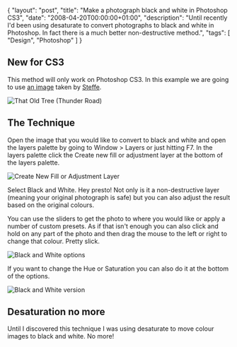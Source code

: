{
  "layout": "post",
  "title": "Make a photograph black and white in Photoshop CS3",
  "date": "2008-04-20T00:00:00+01:00",
  "description": "Until recently I'd been using desaturate to convert photographs to black and white in Photoshop. In fact there is a much better non-destructive method.",
  "tags": [
    "Design",
    "Photoshop"
  ]
}

## New for CS3

This method will only work on Photoshop CS3. In this example we are going to use [an image][1] taken by [Steffe][2].

![That Old Tree (Thunder Road)][3] 

## The Technique

Open the image that you would like to convert to black and white and open the layers palette by going to Window > Layers or just hitting F7. In the layers palette click the Create new fill or adjustment layer at the bottom of the layers palette. 

![Create New Fill or Adjustment Layer][4] 

Select Black and White. Hey presto! Not only is it a non-destructive layer (meaning your original photograph is safe) but you can also adjust the result based on the original colours.

You can use the sliders to get the photo to where you would like or apply a number of custom presets. As if that isn't enough you can also click and hold on any part of the photo and then drag the mouse to the left or right to change that colour. Pretty slick.

![Black and White options][5] 

If you want to change the Hue or Saturation you can also do it at the bottom of the options. 

![Black and White version][6] 

## Desaturation no more

Until I discovered this technique I was using desaturate to move colour images to black and white. No more!

 [1]: http://www.flickr.com/photos/steffe/462926489/
 [2]: http://www.flickr.com/photos/steffe/
 [3]: http://shapeshed.com/images/articles/tree_colour.jpg
 [4]: http://shapeshed.com/images/articles/create_new_fill.jpg
 [5]: http://shapeshed.com/images/articles/black_white_options.jpg
 [6]: http://shapeshed.com/images/articles/tree_bw.jpg

